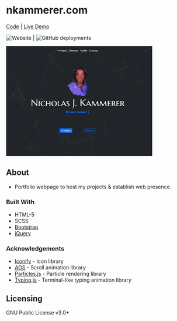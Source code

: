 # nkammerer.com
[Code](https://github.com/nxrada/nkammerer.com)  |  [Live Demo](https://www.nkammerer.com)

![Website](https://img.shields.io/website?url=https%3A%2F%2Fwww.nkammerer.com?style=plastic) | 
![GitHub deployments](https://img.shields.io/github/deployments/nxrada/nkammerer.com/github-pages?style=plastic&logo=github)



![Landing page screenshot.](assets/img/projects/portfolio-sc.png)

## About 
- Portfolio webpage to host my projects & establish web presence.

### Built With

- HTML-5
- SCSS
- [Bootstrap](https://getbootstrap.com)
- [jQuery](https://jquery.com)

### Acknowledgements
 
- [Iconify](https://iconify.design/) -  Icon library
- [AOS](https://github.com/michalsnik/aos) - Scroll animation library
- [Particles.js]() - Particle rendering library
- [Typing.js]() - Terminal-like typing animation library


## Licensing 

GNU Public License v3.0+
